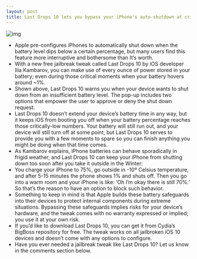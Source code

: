 ```yaml
---
layout: post
title: Last Drops 10 lets you bypass your iPhone's auto-shutdown at critical battery levels
---
```

![img](http://media.idownloadblog.com/wp-content/uploads/2018/02/lastdrops-example.jpg)
* Apple pre-configures iPhones to automatically shut down when the battery level dips below a certain percentage, but many users find this feature more interruptive and bothersome than It’s worth.
* With a new free jailbreak tweak called Last Drops 10 by iOS developer Ilia Kambarov, you can make use of every ounce of power stored in your battery; even during those critical moments when your battery hovers around ~1%.
* Shown above, Last Drops 10 warns you when your device wants to shut down from an insufficient battery level. The pop-up includes two options that empower the user to approve or deny the shut down request.
* Last Drops 10 doesn’t extend your device’s battery time in any way, but it keeps iOS from booting you off when your battery percentage reaches those critically-low numbers. Your battery will still run out, and your device will still turn off at some point, but Last Drops 10 serves to provide you with a few moments to spare so you can finish anything you might be doing when that time comes.
* As Kambarov explains, iPhone batteries can behave sporadically in frigid weather, and Last Drops 10 can keep your iPhone from shutting down too soon after you take it outside in the Winter:
* You charge your iPhone to 75%, go outside in -10º Celsius temperature, and after 5-15 minutes the phone shows 1% and shuts off. Then you go into a warm room and your iPhone is like: ‘Oh I’m okay there is still 70%.’ So that’s the reason to have an option to block such behavior.
* Something to keep in mind is that Apple builds these battery safeguards into their devices to protect internal components during extreme situations. Bypassing these safeguards implies risks for your device’s hardware, and the tweak comes with no warranty expressed or implied; you use it at your own risk.
* If you’d like to download Last Drops 10, you can get it from Cydia’s BigBoss repository for free. The tweak works on all jailbroken iOS 10 devices and doesn’t come with any options to configure.
* Have you ever needed a jailbreak tweak like Last Drops 10? Let us know in the comments section below.

